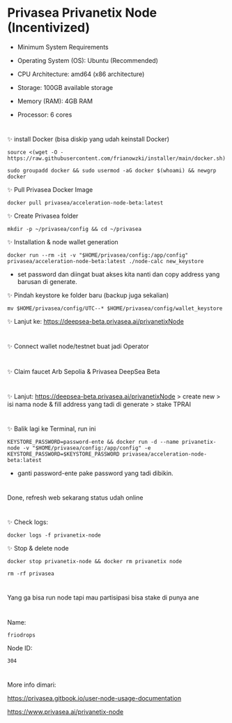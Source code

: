 

# Privasea Privanetix Node (Incentivized)

- Minimum System Requirements

- Operating System (OS): Ubuntu (Recommended)

- CPU Architecture: amd64 (x86 architecture)

- Storage: 100GB available storage

- Memory (RAM): 4GB RAM

- Processor: 6 cores

#
#

✨ install Docker (bisa diskip yang udah keinstall Docker)

```
source <(wget -O - https://raw.githubusercontent.com/frianowzki/installer/main/docker.sh)
```
```
sudo groupadd docker && sudo usermod -aG docker $(whoami) && newgrp docker
```

✨ Pull Privasea Docker Image

```
docker pull privasea/acceleration-node-beta:latest
```

✨ Create Privasea folder

```
mkdir -p ~/privasea/config && cd ~/privasea
```

✨ Installation & node wallet generation

```
docker run --rm -it -v "$HOME/privasea/config:/app/config" privasea/acceleration-node-beta:latest ./node-calc new_keystore
```

- set password dan diingat buat akses kita nanti dan copy address yang barusan di generate.

✨ Pindah keystore ke folder baru (backup juga sekalian)

```
mv $HOME/privasea/config/UTC--* $HOME/privasea/config/wallet_keystore
```

✨ Lanjut ke: https://deepsea-beta.privasea.ai/privanetixNode
#

✨ Connect wallet node/testnet buat jadi Operator
#

✨ Claim faucet Arb Sepolia & Privasea DeepSea Beta
#

✨ Lanjut: https://deepsea-beta.privasea.ai/privanetixNode > create new > isi nama node & fill address yang tadi di generate > stake TPRAI 
#

✨ Balik lagi ke Terminal, run ini

```
KEYSTORE_PASSWORD=password-ente && docker run -d --name privanetix-node -v "$HOME/privasea/config:/app/config" -e KEYSTORE_PASSWORD=$KEYSTORE_PASSWORD privasea/acceleration-node-beta:latest
```

- ganti password-ente pake password yang tadi dibikin.
#
Done, refresh web sekarang status udah online

#
#
✨ Check logs:

```
docker logs -f privanetix-node
```

✨ Stop & delete node

```
docker stop privanetix-node && docker rm privanetix node
```
```
rm -rf privasea
```
#
Yang ga bisa run node tapi mau partisipasi bisa stake di punya ane 
#
Name: 
```
friodrops
```
Node ID: 
```
304
```
#
More info dimari: 

https://privasea.gitbook.io/user-node-usage-documentation

https://www.privasea.ai/privanetix-node

